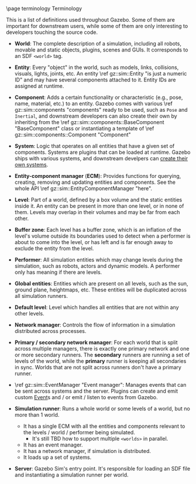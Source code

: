 \page terminology Terminology

This is a list of definitions used throughout Gazebo. Some of them
are important for downstream users, while some of them are only interesting
to developers touching the source code.

* **World**: The complete description of a simulation, including all robots,
    movable and static objects, plugins, scenes and GUIs. It corresponds to
    an SDF `<world>` tag.

* **Entity**: Every "object" in the world, such as models, links,
    collisions, visuals, lights, joints, etc.
    An entity \ref gz::sim::Entity "is just a numeric ID"
    and may have several components attached to it. Entity IDs are assigned
    at runtime.

* **Component**: Adds a certain functionality or characteristic (e.g., pose,
    name, material, etc.) to an entity.
    Gazebo comes with various
    \ref gz::sim::components "components"
    ready to be used, such as `Pose` and `Inertial`, and downstream developers
    can also create their own by inheriting from the
    \ref gz::sim::components::BaseComponent "BaseComponent"
    class or instantiating a template of
    \ref gz::sim::components::Component "Component"

* **System**: Logic that operates on all entities that have a given set of
    components. Systems are plugins that can be loaded at runtime.
    Gazebo ships with various systems, and downstream develpers can
    [create their own systems](createsystemplugins.html).

* **Entity-component manager** (**ECM**): Provides functions for
    querying, creating, removing and updating entities and components.
    See the whole API
    \ref gz::sim::EntityComponentManager "here".

* **Level**: Part of a world, defined by a box volume and the static entities
    inside it. An entity can be present in more than one level, or in none of
    them. Levels may overlap in their volumes and may be far from each other.

* **Buffer zone**: Each level has a buffer zone, which is an inflation of the
    level's volume outside its boundaries used to detect when a performer
    is about to come into the level, or has left and is far enough away to
    exclude the entity from the level.

* **Performer**: All simulation entities which may change levels during the
    simulation, such as robots, actors and dynamic models. A performer only
    has meaning if there are levels.

* **Global entities**: Entities which are present on all levels, such as the
    sun, ground plane, heightmaps, etc. These entities will be duplicated
    across all simulation runners.

* **Default level**: Level which handles all entities that are not within
    any other levels.

* **Network manager**: Controls the flow of information in a simulation
    distributed across processes.

* **Primary / secondary network manager**: For each world that is split
    across multiple managers, there is exactly one primary network and one or more
    secondary runners. The **secondary** runners are running a set of levels of
    the world, while the **primary** runner is keeping all secondaries in sync.
    Worlds that are not split across runners don't have a primary runner.

* \ref gz::sim::EventManager "Event manager":
    Manages events that can be sent across systems and the server. Plugins can
    create and emit custom
    [Event](https://gazebosim.org/api/common/5/classgz_1_1common_1_1Event.html)s
    and / or emit / listen to events from Gazebo.

* **Simulation runner**: Runs a whole world or some levels of a world, but no
    more than 1 world.
    * It has a single ECM with all the entities and components
      relevant to the levels / world / performer being simulated.
        * It's still TBD how to support multiple `<worlds>` in parallel.
    * It has an event manager.
    * It has a network manager, if simulation is distributed.
    * It loads up a set of systems.

* **Server**: Gazebo Sim's entry point. It's responsible for loading an
    SDF file and instantiating a simulation runner per world.
